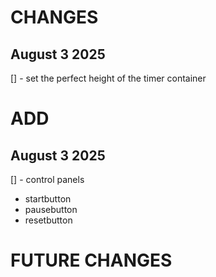# CHANGES

## August 3 2025
[] - set the perfect height of the timer container



# ADD 

## August 3 2025
[] - control panels
   - startbutton
   - pausebutton
   - resetbutton


# FUTURE CHANGES